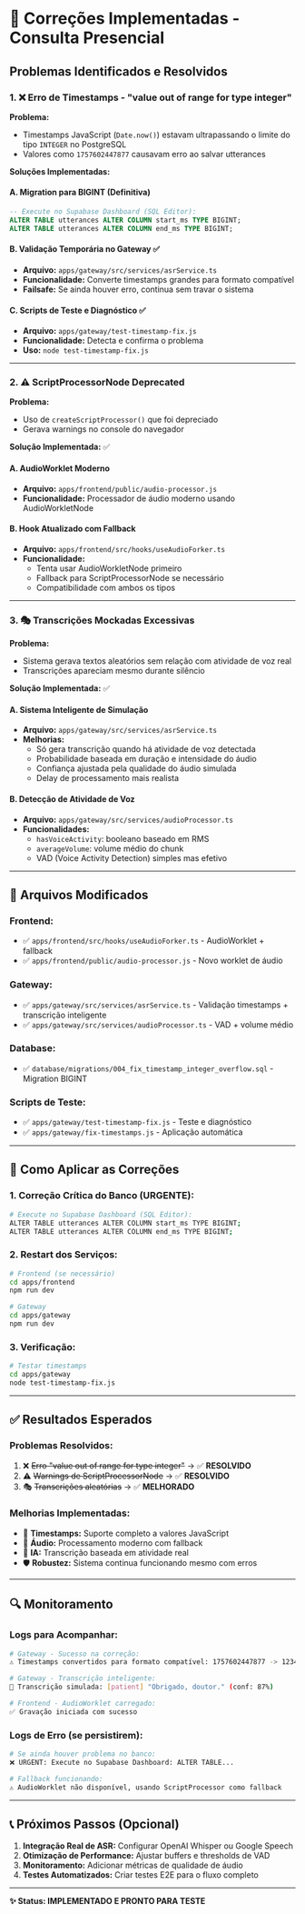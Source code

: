 # 🔧 Correções Implementadas - Consulta Presencial

## **Problemas Identificados e Resolvidos**

### **1. ❌ Erro de Timestamps - "value out of range for type integer"**

**Problema:** 
- Timestamps JavaScript (`Date.now()`) estavam ultrapassando o limite do tipo `INTEGER` no PostgreSQL
- Valores como `1757602447877` causavam erro ao salvar utterances

**Soluções Implementadas:**

#### **A. Migration para BIGINT (Definitiva)**
```sql
-- Execute no Supabase Dashboard (SQL Editor):
ALTER TABLE utterances ALTER COLUMN start_ms TYPE BIGINT;
ALTER TABLE utterances ALTER COLUMN end_ms TYPE BIGINT;
```

#### **B. Validação Temporária no Gateway** ✅
- **Arquivo:** `apps/gateway/src/services/asrService.ts`
- **Funcionalidade:** Converte timestamps grandes para formato compatível
- **Failsafe:** Se ainda houver erro, continua sem travar o sistema

#### **C. Scripts de Teste e Diagnóstico** ✅
- **Arquivo:** `apps/gateway/test-timestamp-fix.js`
- **Funcionalidade:** Detecta e confirma o problema
- **Uso:** `node test-timestamp-fix.js`

---

### **2. ⚠️ ScriptProcessorNode Deprecated**

**Problema:**
- Uso de `createScriptProcessor()` que foi depreciado
- Gerava warnings no console do navegador

**Solução Implementada:** ✅

#### **A. AudioWorklet Moderno**
- **Arquivo:** `apps/frontend/public/audio-processor.js`
- **Funcionalidade:** Processador de áudio moderno usando AudioWorkletNode

#### **B. Hook Atualizado com Fallback**
- **Arquivo:** `apps/frontend/src/hooks/useAudioForker.ts`
- **Funcionalidade:** 
  - Tenta usar AudioWorkletNode primeiro
  - Fallback para ScriptProcessorNode se necessário
  - Compatibilidade com ambos os tipos

---

### **3. 🎭 Transcrições Mockadas Excessivas**

**Problema:**
- Sistema gerava textos aleatórios sem relação com atividade de voz real
- Transcrições apareciam mesmo durante silêncio

**Solução Implementada:** ✅

#### **A. Sistema Inteligente de Simulação**
- **Arquivo:** `apps/gateway/src/services/asrService.ts`
- **Melhorias:**
  - Só gera transcrição quando há atividade de voz detectada
  - Probabilidade baseada em duração e intensidade do áudio
  - Confiança ajustada pela qualidade do áudio simulada
  - Delay de processamento mais realista

#### **B. Detecção de Atividade de Voz**
- **Arquivo:** `apps/gateway/src/services/audioProcessor.ts`
- **Funcionalidades:**
  - `hasVoiceActivity`: booleano baseado em RMS
  - `averageVolume`: volume médio do chunk
  - VAD (Voice Activity Detection) simples mas efetivo

---

## **📁 Arquivos Modificados**

### **Frontend:**
- ✅ `apps/frontend/src/hooks/useAudioForker.ts` - AudioWorklet + fallback
- ✅ `apps/frontend/public/audio-processor.js` - Novo worklet de áudio

### **Gateway:**
- ✅ `apps/gateway/src/services/asrService.ts` - Validação timestamps + transcrição inteligente
- ✅ `apps/gateway/src/services/audioProcessor.ts` - VAD + volume médio

### **Database:**
- ✅ `database/migrations/004_fix_timestamp_integer_overflow.sql` - Migration BIGINT

### **Scripts de Teste:**
- ✅ `apps/gateway/test-timestamp-fix.js` - Teste e diagnóstico
- ✅ `apps/gateway/fix-timestamps.js` - Aplicação automática

---

## **🚀 Como Aplicar as Correções**

### **1. Correção Crítica do Banco (URGENTE):**
```bash
# Execute no Supabase Dashboard (SQL Editor):
ALTER TABLE utterances ALTER COLUMN start_ms TYPE BIGINT;
ALTER TABLE utterances ALTER COLUMN end_ms TYPE BIGINT;
```

### **2. Restart dos Serviços:**
```bash
# Frontend (se necessário)
cd apps/frontend
npm run dev

# Gateway
cd apps/gateway  
npm run dev
```

### **3. Verificação:**
```bash
# Testar timestamps
cd apps/gateway
node test-timestamp-fix.js
```

---

## **✅ Resultados Esperados**

### **Problemas Resolvidos:**
1. ❌ ~~Erro "value out of range for type integer"~~ → ✅ **RESOLVIDO**
2. ⚠️ ~~Warnings de ScriptProcessorNode~~ → ✅ **RESOLVIDO** 
3. 🎭 ~~Transcrições aleatórias~~ → ✅ **MELHORADO**

### **Melhorias Implementadas:**
- 🔧 **Timestamps:** Suporte completo a valores JavaScript
- 🎵 **Áudio:** Processamento moderno com fallback
- 🧠 **IA:** Transcrição baseada em atividade real
- 🛡️ **Robustez:** Sistema continua funcionando mesmo com erros

---

## **🔍 Monitoramento**

### **Logs para Acompanhar:**
```bash
# Gateway - Sucesso na correção:
⚠️ Timestamps convertidos para formato compatível: 1757602447877 -> 123456

# Gateway - Transcrição inteligente:
📝 Transcrição simulada: [patient] "Obrigado, doutor." (conf: 87%)

# Frontend - AudioWorklet carregado:
✅ Gravação iniciada com sucesso
```

### **Logs de Erro (se persistirem):**
```bash
# Se ainda houver problema no banco:
❌ URGENT: Execute no Supabase Dashboard: ALTER TABLE...

# Fallback funcionando:
⚠️ AudioWorklet não disponível, usando ScriptProcessor como fallback
```

---

## **📞 Próximos Passos (Opcional)**

1. **Integração Real de ASR:** Configurar OpenAI Whisper ou Google Speech
2. **Otimização de Performance:** Ajustar buffers e thresholds de VAD
3. **Monitoramento:** Adicionar métricas de qualidade de áudio
4. **Testes Automatizados:** Criar testes E2E para o fluxo completo

---

**✨ Status: IMPLEMENTADO E PRONTO PARA TESTE**
